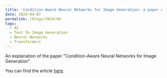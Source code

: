```yaml
---
title: 'Condition-Aware Neural Networks for Image Generation: a paper dive'
date: 2024-04-07
permalink: /blogs/2024/04
tags:
  - AI
  - Text To Image Generation
  - Neural Networks
  - Transformers
---
```


An explanation of the paper "Condition-Aware Neural Networks for Image Generation".

You can find the article [here](https://pecciaf.medium.com/condition-aware-neural-networks-for-image-generation-209bfd73c810).